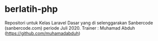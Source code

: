 # berlatih-php
Repositori untuk Kelas Laravel Dasar yang di selenggarakan Sanbercode (sanbercode.com) periode Juli 2020. Trainer : Muhamad Abduh (https://github.com/muhamadabduh)
